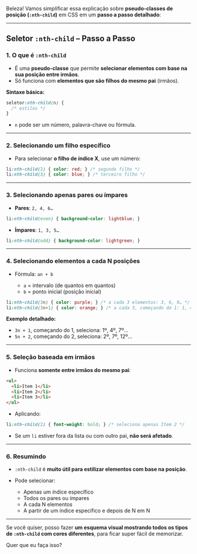 Beleza! Vamos simplificar essa explicação sobre **pseudo-classes de posição (`:nth-child`)** em CSS em um **passo a passo detalhado**:

---

## **Seletor `:nth-child` – Passo a Passo**

### **1. O que é `:nth-child`**

* É uma **pseudo-classe** que permite **selecionar elementos com base na sua posição entre irmãos**.
* Só funciona com **elementos que são filhos do mesmo pai** (irmãos).

**Sintaxe básica:**

```css
seletor:nth-child(n) {
  /* estilos */
}
```

* `n` pode ser um número, palavra-chave ou fórmula.

---

### **2. Selecionando um filho específico**

* Para selecionar **o filho de índice X**, use um número:

```css
li:nth-child(2) { color: red; } /* segundo filho */
li:nth-child(3) { color: blue; } /* terceiro filho */
```

---

### **3. Selecionando apenas pares ou ímpares**

* **Pares**: `2, 4, 6…`

```css
li:nth-child(even) { background-color: lightblue; }
```

* **Ímpares**: `1, 3, 5…`

```css
li:nth-child(odd) { background-color: lightgreen; }
```

---

### **4. Selecionando elementos a cada N posições**

* Fórmula: `an + b`

  * `a` = intervalo (de quantos em quantos)
  * `b` = ponto inicial (posição inicial)

```css
li:nth-child(3n) { color: purple; } /* a cada 3 elementos: 3, 6, 9… */
li:nth-child(3n+1) { color: orange; } /* a cada 3, começando do 1: 1, 4, 7… */
```

**Exemplo detalhado:**

* `3n + 1`, começando do 1, seleciona: 1º, 4º, 7º…
* `5n + 2`, começando do 2, seleciona: 2º, 7º, 12º…

---

### **5. Seleção baseada em irmãos**

* Funciona **somente entre irmãos do mesmo pai**:

```html
<ul>
  <li>Item 1</li>
  <li>Item 2</li>
  <li>Item 3</li>
</ul>
```

* Aplicando:

```css
li:nth-child(2) { font-weight: bold; } /* seleciona apenas Item 2 */
```

* Se um `li` estiver fora da lista ou com outro pai, **não será afetado**.

---

### **6. Resumindo**

* `:nth-child` é **muito útil para estilizar elementos com base na posição**.
* Pode selecionar:

  * Apenas um índice específico
  * Todos os pares ou ímpares
  * A cada N elementos
  * A partir de um índice específico e depois de N em N

---

Se você quiser, posso fazer **um esquema visual mostrando todos os tipos de `:nth-child` com cores diferentes**, para ficar super fácil de memorizar.

Quer que eu faça isso?
